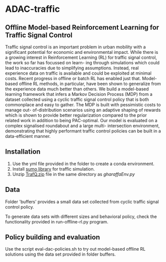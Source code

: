 # ADAC-traffic

## Offline Model-based Reinforcement Learning for Traffic Signal Control

Traffic signal control is an important problem in urban mobility
with a significant potential for economic and environmental impact.
While there is a growing interest in Reinforcement Learning (RL)
for traffic signal control, the work so far has focussed on learn-
ing through simulations which could lead to inaccuracies due to
simplifying assumptions. Instead, real experience data on traffic is
available and could be exploited at minimal costs. Recent progress
in offline or batch RL has enabled just that. Model-based offline RL
methods, in particular, have been shown to generalize from the
experience data much better than others.
We build a model-based learning framework that infers a Markov
Decision Process (MDP) from a dataset collected using a cyclic
traffic signal control policy that is both commonplace and easy
to gather. The MDP is built with pessimistic costs to manage out-
of-distribution scenarios using an adaptive shaping of rewards
which is shown to provide better regularization compared to the
prior related work in addition to being PAC-optimal. Our model is
evaluated on a complex signalised roundabout and a large multi-
intersection environment, demonstrating that highly performant
traffic control policies can be built in a data-efficient manner.

## Installation
1. Use the yml file provided in the folder to create a conda environment.
2. Install [sumo library](https://www.eclipse.org/sumo/) for traffic simulation.
3. Unzip [TrafQ.zip](https://github.com/siddarth-c/KDD23-ADAC/blob/main/TrafQ.zip) file in the same directory as _gharaffaEnv.py_

## Data

Folder 'buffers' provides a small data set collected from cyclic traffic signal control policy.

To generate data sets with different sizes and behavioral policy, check the functionality provided in run-offline-rl.py program.

## Policy building and evaluation

Use the script eval-dac-policies.sh to try out model-based offline RL solutions using the data set provided in folder buffers.
